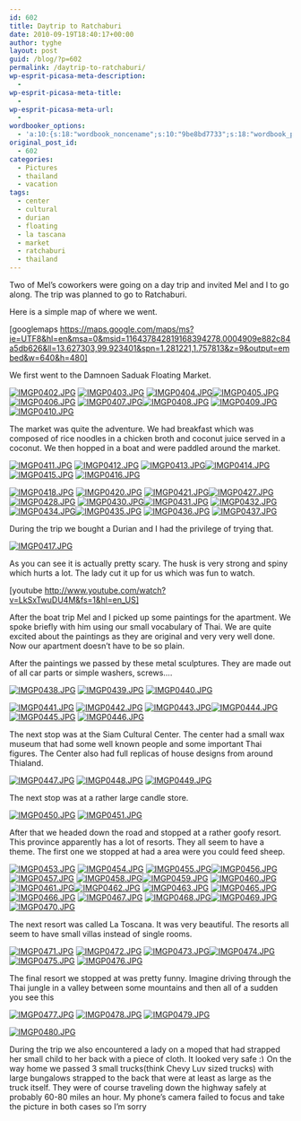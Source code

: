 ```yaml
---
id: 602
title: Daytrip to Ratchaburi
date: 2010-09-19T18:40:17+00:00
author: tyghe
layout: post
guid: /blog/?p=602
permalink: /daytrip-to-ratchaburi/
wp-esprit-picasa-meta-description:
  - 
wp-esprit-picasa-meta-title:
  - 
wp-esprit-picasa-meta-url:
  - 
wordbooker_options:
  - 'a:10:{s:18:"wordbook_noncename";s:10:"9be8bd7733";s:18:"wordbook_page_post";s:4:"-100";s:18:"wordbook_orandpage";s:1:"2";s:23:"wordbook_default_author";s:1:"2";s:23:"wordbook_extract_length";s:3:"256";s:19:"wordbook_actionlink";s:3:"300";s:26:"wordbooker_publish_default";s:2:"on";s:18:"wordbook_attribute";s:31:"Posted a new post on their blog";s:29:"wordbooker_status_update_text";s:35:": New blog post :  %title% - %link%";s:20:"wordbook_comment_get";s:2:"on";}'
original_post_id:
  - 602
categories:
  - Pictures
  - thailand
  - vacation
tags:
  - center
  - cultural
  - durian
  - floating
  - la tascana
  - market
  - ratchaburi
  - thailand
---
```

Two of Mel&#8217;s coworkers were going on a day trip and invited Mel and I to go along. The trip was planned to go to Ratchaburi.

Here is a simple map of where we went.
  
[googlemaps https://maps.google.com/maps/ms?ie=UTF8&hl=en&msa=0&msid=116437842819168394278.0004909e882c84a5db626&ll=13.627303,99.923401&spn=1.281221,1.757813&z=9&output=embed&w=640&h=480]

We first went to the Damnoen Saduak Floating Market.

<a rel="lightbox[602]" href="http://lh6.ggpht.com/_wdJ3rlAqngs/TJYrkH0DhUI/AAAAAAAACsQ/Df7Xq-d01sU/s800/IMGP0402.JPG"><img src="http://lh6.ggpht.com/_wdJ3rlAqngs/TJYrkH0DhUI/AAAAAAAACsQ/Df7Xq-d01sU/s200/IMGP0402.JPG" alt="IMGP0402.JPG" /></a> <a rel="lightbox[602]" href="http://lh3.ggpht.com/_wdJ3rlAqngs/TJYrk26hmAI/AAAAAAAACsU/Fobn62Ehb5g/s800/IMGP0403.JPG"><img src="http://lh3.ggpht.com/_wdJ3rlAqngs/TJYrk26hmAI/AAAAAAAACsU/Fobn62Ehb5g/s200/IMGP0403.JPG" alt="IMGP0403.JPG" /></a> <a rel="lightbox[602]" href="http://lh4.ggpht.com/_wdJ3rlAqngs/TJYrlvzfosI/AAAAAAAACsY/oFUNfYlzlbo/s800/IMGP0404.JPG"><img src="http://lh4.ggpht.com/_wdJ3rlAqngs/TJYrlvzfosI/AAAAAAAACsY/oFUNfYlzlbo/s200/IMGP0404.JPG" alt="IMGP0404.JPG" /></a><a rel="lightbox[602]" href="http://lh4.ggpht.com/_wdJ3rlAqngs/TJYrmZ4gR2I/AAAAAAAACsc/SoA_jm8xVjM/s800/IMGP0405.JPG"><img src="http://lh4.ggpht.com/_wdJ3rlAqngs/TJYrmZ4gR2I/AAAAAAAACsc/SoA_jm8xVjM/s200/IMGP0405.JPG" alt="IMGP0405.JPG" /></a> <a rel="lightbox[602]" href="http://lh6.ggpht.com/_wdJ3rlAqngs/TJYrnD9zkyI/AAAAAAAACsg/PmW21ghE4gs/s800/IMGP0406.JPG"><img src="http://lh6.ggpht.com/_wdJ3rlAqngs/TJYrnD9zkyI/AAAAAAAACsg/PmW21ghE4gs/s200/IMGP0406.JPG" alt="IMGP0406.JPG" /></a> <a rel="lightbox[602]" href="http://lh5.ggpht.com/_wdJ3rlAqngs/TJYrnyjbEYI/AAAAAAAACsk/zaPbSYwdG9c/s800/IMGP0407.JPG"><img src="http://lh5.ggpht.com/_wdJ3rlAqngs/TJYrnyjbEYI/AAAAAAAACsk/zaPbSYwdG9c/s200/IMGP0407.JPG" alt="IMGP0407.JPG" /></a><a rel="lightbox[602]" href="http://lh3.ggpht.com/_wdJ3rlAqngs/TJYrojjqhGI/AAAAAAAACso/S1PyH-XYZ8k/s800/IMGP0408.JPG"><img src="http://lh3.ggpht.com/_wdJ3rlAqngs/TJYrojjqhGI/AAAAAAAACso/S1PyH-XYZ8k/s200/IMGP0408.JPG" alt="IMGP0408.JPG" /></a> <a rel="lightbox[602]" href="http://lh6.ggpht.com/_wdJ3rlAqngs/TJYrpkPNUjI/AAAAAAAACss/vdDezI9Kn2s/s800/IMGP0409.JPG"><img src="http://lh6.ggpht.com/_wdJ3rlAqngs/TJYrpkPNUjI/AAAAAAAACss/vdDezI9Kn2s/s200/IMGP0409.JPG" alt="IMGP0409.JPG" /></a> <a rel="lightbox[602]" href="http://lh5.ggpht.com/_wdJ3rlAqngs/TJYrqh-UvJI/AAAAAAAACsw/DVgQvm7ba-c/s800/IMGP0410.JPG"><img src="http://lh5.ggpht.com/_wdJ3rlAqngs/TJYrqh-UvJI/AAAAAAAACsw/DVgQvm7ba-c/s200/IMGP0410.JPG" alt="IMGP0410.JPG" /></a>

The market was quite the adventure. We had breakfast which was composed of rice noodles in a chicken broth and coconut juice served in a coconut. We then hopped in a boat and were paddled around the market.

<a rel="lightbox[602]" href="http://lh4.ggpht.com/_wdJ3rlAqngs/TJYrr916diI/AAAAAAAACs0/BiPo7zsdw9U/s800/IMGP0411.JPG"><img src="http://lh4.ggpht.com/_wdJ3rlAqngs/TJYrr916diI/AAAAAAAACs0/BiPo7zsdw9U/s200/IMGP0411.JPG" alt="IMGP0411.JPG" /></a> <a rel="lightbox[602]" href="http://lh3.ggpht.com/_wdJ3rlAqngs/TJYrsqB6xmI/AAAAAAAACs4/P38pFJ8eRU0/s800/IMGP0412.JPG"><img src="http://lh3.ggpht.com/_wdJ3rlAqngs/TJYrsqB6xmI/AAAAAAAACs4/P38pFJ8eRU0/s200/IMGP0412.JPG" alt="IMGP0412.JPG" /></a> <a rel="lightbox[602]" href="http://lh4.ggpht.com/_wdJ3rlAqngs/TJYrtdEwKJI/AAAAAAAACs8/Jy1nT-J89r8/s800/IMGP0413.JPG"><img src="http://lh4.ggpht.com/_wdJ3rlAqngs/TJYrtdEwKJI/AAAAAAAACs8/Jy1nT-J89r8/s200/IMGP0413.JPG" alt="IMGP0413.JPG" /></a><a rel="lightbox[602]" href="http://lh3.ggpht.com/_wdJ3rlAqngs/TJYrt22lPNI/AAAAAAAACtA/BeJ9OlR72Kg/s800/IMGP0414.JPG"><img src="http://lh3.ggpht.com/_wdJ3rlAqngs/TJYrt22lPNI/AAAAAAAACtA/BeJ9OlR72Kg/s200/IMGP0414.JPG" alt="IMGP0414.JPG" /></a> <a rel="lightbox[602]" href="http://lh4.ggpht.com/_wdJ3rlAqngs/TJYrurFf_WI/AAAAAAAACtE/D6fRAPHEvQY/s800/IMGP0415.JPG"><img src="http://lh4.ggpht.com/_wdJ3rlAqngs/TJYrurFf_WI/AAAAAAAACtE/D6fRAPHEvQY/s200/IMGP0415.JPG" alt="IMGP0415.JPG" /></a> <a rel="lightbox[602]" href="http://lh5.ggpht.com/_wdJ3rlAqngs/TJYryRqRL0I/AAAAAAAACtI/0zXR3YryhlE/s800/IMGP0416.JPG"><img src="http://lh5.ggpht.com/_wdJ3rlAqngs/TJYryRqRL0I/AAAAAAAACtI/0zXR3YryhlE/s200/IMGP0416.JPG" alt="IMGP0416.JPG" /></a>

<a rel="lightbox[602]" href="http://lh5.ggpht.com/_wdJ3rlAqngs/TJYryRqRL0I/AAAAAAAACtI/0zXR3YryhlE/s800/IMGP0416.JPG"></a><a rel="lightbox[602]" href="http://lh4.ggpht.com/_wdJ3rlAqngs/TJYrzrKPoKI/AAAAAAAACtQ/egvUmZcrmVE/s800/IMGP0418.JPG"><img src="http://lh4.ggpht.com/_wdJ3rlAqngs/TJYrzrKPoKI/AAAAAAAACtQ/egvUmZcrmVE/s200/IMGP0418.JPG" alt="IMGP0418.JPG" /></a> <a rel="lightbox[602]" href="http://lh6.ggpht.com/_wdJ3rlAqngs/TJY3EhVp_2I/AAAAAAAACtk/n77dji938V4/s800/IMGP0420.JPG"><img src="http://lh6.ggpht.com/_wdJ3rlAqngs/TJY3EhVp_2I/AAAAAAAACtk/n77dji938V4/s200/IMGP0420.JPG" alt="IMGP0420.JPG" /></a> <a rel="lightbox[602]" href="http://lh3.ggpht.com/_wdJ3rlAqngs/TJY3FCgoSxI/AAAAAAAACto/QuBY7FaTzhs/s800/IMGP0421.JPG"><img src="http://lh3.ggpht.com/_wdJ3rlAqngs/TJY3FCgoSxI/AAAAAAAACto/QuBY7FaTzhs/s200/IMGP0421.JPG" alt="IMGP0421.JPG" /></a><a rel="lightbox[602]" href="http://lh4.ggpht.com/_wdJ3rlAqngs/TJY3HBxdBgI/AAAAAAAACt0/4FFtDZOS58g/s800/IMGP0427.JPG"><img src="http://lh4.ggpht.com/_wdJ3rlAqngs/TJY3HBxdBgI/AAAAAAAACt0/4FFtDZOS58g/s200/IMGP0427.JPG" alt="IMGP0427.JPG" /></a> <a rel="lightbox[602]" href="http://lh3.ggpht.com/_wdJ3rlAqngs/TJY3H1yh1FI/AAAAAAAACt4/NVjy6yyXsGc/s800/IMGP0428.JPG"><img src="http://lh3.ggpht.com/_wdJ3rlAqngs/TJY3H1yh1FI/AAAAAAAACt4/NVjy6yyXsGc/s200/IMGP0428.JPG" alt="IMGP0428.JPG" /></a> <a rel="lightbox[602]" href="http://lh4.ggpht.com/_wdJ3rlAqngs/TJY3JMZdSGI/AAAAAAAACuA/J27L_eGWAGc/s800/IMGP0430.JPG"><img src="http://lh4.ggpht.com/_wdJ3rlAqngs/TJY3JMZdSGI/AAAAAAAACuA/J27L_eGWAGc/s200/IMGP0430.JPG" alt="IMGP0430.JPG" /></a><a rel="lightbox[602]" href="http://lh5.ggpht.com/_wdJ3rlAqngs/TJY3Js9I1hI/AAAAAAAACuE/JgM9-XH6tv8/s800/IMGP0431.JPG"><img src="http://lh5.ggpht.com/_wdJ3rlAqngs/TJY3Js9I1hI/AAAAAAAACuE/JgM9-XH6tv8/s200/IMGP0431.JPG" alt="IMGP0431.JPG" /></a> <a rel="lightbox[602]" href="http://lh4.ggpht.com/_wdJ3rlAqngs/TJY3KbYErWI/AAAAAAAACuI/jFBneKVDs9E/s800/IMGP0432.JPG"><img src="http://lh4.ggpht.com/_wdJ3rlAqngs/TJY3KbYErWI/AAAAAAAACuI/jFBneKVDs9E/s200/IMGP0432.JPG" alt="IMGP0432.JPG" /></a> <a rel="lightbox[602]" href="http://lh5.ggpht.com/_wdJ3rlAqngs/TJY3MDvqffI/AAAAAAAACuQ/EoqFsximijY/s800/IMGP0434.JPG"><img src="http://lh5.ggpht.com/_wdJ3rlAqngs/TJY3MDvqffI/AAAAAAAACuQ/EoqFsximijY/s200/IMGP0434.JPG" alt="IMGP0434.JPG" /></a><a rel="lightbox[602]" href="http://lh5.ggpht.com/_wdJ3rlAqngs/TJY3MwinfyI/AAAAAAAACuU/0a6d8kCx1Xk/s800/IMGP0435.JPG"><img src="http://lh5.ggpht.com/_wdJ3rlAqngs/TJY3MwinfyI/AAAAAAAACuU/0a6d8kCx1Xk/s200/IMGP0435.JPG" alt="IMGP0435.JPG" /></a> <a rel="lightbox[602]" href="http://lh4.ggpht.com/_wdJ3rlAqngs/TJY3NkibY0I/AAAAAAAACuY/IjpWvBi8NR4/s800/IMGP0436.JPG"><img src="http://lh4.ggpht.com/_wdJ3rlAqngs/TJY3NkibY0I/AAAAAAAACuY/IjpWvBi8NR4/s200/IMGP0436.JPG" alt="IMGP0436.JPG" /></a> <a rel="lightbox[602]" href="http://lh6.ggpht.com/_wdJ3rlAqngs/TJY3OD_X4NI/AAAAAAAACuc/wrWvjE8o87U/s800/IMGP0437.JPG"><img src="http://lh6.ggpht.com/_wdJ3rlAqngs/TJY3OD_X4NI/AAAAAAAACuc/wrWvjE8o87U/s200/IMGP0437.JPG" alt="IMGP0437.JPG" /></a>

During the trip we bought a Durian and I had the privilege of trying that.

<a rel="lightbox[602]" href="http://lh6.ggpht.com/_wdJ3rlAqngs/TJYrzNCjwMI/AAAAAAAACtM/xXXppA27ie0/s800/IMGP0417.JPG"><img src="http://lh6.ggpht.com/_wdJ3rlAqngs/TJYrzNCjwMI/AAAAAAAACtM/xXXppA27ie0/s200/IMGP0417.JPG" alt="IMGP0417.JPG" /></a>

As you can see it is actually pretty scary. The husk is very strong and spiny which hurts a lot. The lady cut it up for us which was fun to watch.

[youtube http://www.youtube.com/watch?v=LkSxTwuDU4M&fs=1&hl=en_US]

After the boat trip Mel and I picked up some paintings for the apartment. We spoke briefly with him using our small vocabulary of Thai. We are quite excited about the paintings as they are original and very very well done. Now our apartment doesn&#8217;t have to be so plain.

After the paintings we passed by these metal sculptures. They are made out of all car parts or simple washers, screws&#8230;.

<a rel="lightbox[602]" href="http://lh3.ggpht.com/_wdJ3rlAqngs/TJY3O_iNU6I/AAAAAAAACug/p8WeCJH5u5Q/s800/IMGP0438.JPG"><img src="http://lh3.ggpht.com/_wdJ3rlAqngs/TJY3O_iNU6I/AAAAAAAACug/p8WeCJH5u5Q/s200/IMGP0438.JPG" alt="IMGP0438.JPG" /></a> <a rel="lightbox[602]" href="http://lh3.ggpht.com/_wdJ3rlAqngs/TJY3Pf-zKsI/AAAAAAAACuk/fLiCY0HZvH4/s800/IMGP0439.JPG"><img src="http://lh3.ggpht.com/_wdJ3rlAqngs/TJY3Pf-zKsI/AAAAAAAACuk/fLiCY0HZvH4/s200/IMGP0439.JPG" alt="IMGP0439.JPG" /></a> <a rel="lightbox[602]" href="http://lh5.ggpht.com/_wdJ3rlAqngs/TJY3QPPCabI/AAAAAAAACuo/gqy_XQLON_k/s800/IMGP0440.JPG"><img src="http://lh5.ggpht.com/_wdJ3rlAqngs/TJY3QPPCabI/AAAAAAAACuo/gqy_XQLON_k/s200/IMGP0440.JPG" alt="IMGP0440.JPG" /></a>

<a rel="lightbox[602]" href="http://lh5.ggpht.com/_wdJ3rlAqngs/TJY3QPPCabI/AAAAAAAACuo/gqy_XQLON_k/s800/IMGP0440.JPG"></a><a rel="lightbox[602]" href="http://lh5.ggpht.com/_wdJ3rlAqngs/TJY3Q64nVII/AAAAAAAACus/JG3Cly7JxRY/s800/IMGP0441.JPG"><img src="http://lh5.ggpht.com/_wdJ3rlAqngs/TJY3Q64nVII/AAAAAAAACus/JG3Cly7JxRY/s200/IMGP0441.JPG" alt="IMGP0441.JPG" /></a> <a rel="lightbox[602]" href="http://lh3.ggpht.com/_wdJ3rlAqngs/TJY3RjCeWxI/AAAAAAAACuw/kS57JyHGWBY/s800/IMGP0442.JPG"><img src="http://lh3.ggpht.com/_wdJ3rlAqngs/TJY3RjCeWxI/AAAAAAAACuw/kS57JyHGWBY/s200/IMGP0442.JPG" alt="IMGP0442.JPG" /></a> <a rel="lightbox[602]" href="http://lh3.ggpht.com/_wdJ3rlAqngs/TJY3SmeGReI/AAAAAAAACu0/qN2mz35sguk/s800/IMGP0443.JPG"><img src="http://lh3.ggpht.com/_wdJ3rlAqngs/TJY3SmeGReI/AAAAAAAACu0/qN2mz35sguk/s200/IMGP0443.JPG" alt="IMGP0443.JPG" /></a><a rel="lightbox[602]" href="http://lh5.ggpht.com/_wdJ3rlAqngs/TJY3TY2NTXI/AAAAAAAACu4/eFX6laPTflE/s800/IMGP0444.JPG"><img src="http://lh5.ggpht.com/_wdJ3rlAqngs/TJY3TY2NTXI/AAAAAAAACu4/eFX6laPTflE/s200/IMGP0444.JPG" alt="IMGP0444.JPG" /></a> <a rel="lightbox[602]" href="http://lh6.ggpht.com/_wdJ3rlAqngs/TJY3T-b8MEI/AAAAAAAACu8/ZmCqpPfju34/s800/IMGP0445.JPG"><img src="http://lh6.ggpht.com/_wdJ3rlAqngs/TJY3T-b8MEI/AAAAAAAACu8/ZmCqpPfju34/s200/IMGP0445.JPG" alt="IMGP0445.JPG" /></a> <a rel="lightbox[602]" href="http://lh4.ggpht.com/_wdJ3rlAqngs/TJY3Umq3h0I/AAAAAAAACvA/PKfmavLMxgc/s800/IMGP0446.JPG"><img src="http://lh4.ggpht.com/_wdJ3rlAqngs/TJY3Umq3h0I/AAAAAAAACvA/PKfmavLMxgc/s200/IMGP0446.JPG" alt="IMGP0446.JPG" /></a>

The next stop was at the Siam Cultural Center. The center had a small wax museum that had some well known people and some important Thai figures. The Center also had full replicas of house designs from around Thialand.

<a rel="lightbox[602]" href="http://lh5.ggpht.com/_wdJ3rlAqngs/TJY3VvBgtQI/AAAAAAAACvI/VtpVebbTExg/s800/IMGP0447.JPG"><img src="http://lh5.ggpht.com/_wdJ3rlAqngs/TJY3VvBgtQI/AAAAAAAACvI/VtpVebbTExg/s200/IMGP0447.JPG" alt="IMGP0447.JPG" /></a> <a rel="lightbox[602]" href="http://lh5.ggpht.com/_wdJ3rlAqngs/TJY3WZ6BbTI/AAAAAAAACvM/3MRAFukjXp8/s800/IMGP0448.JPG"><img src="http://lh5.ggpht.com/_wdJ3rlAqngs/TJY3WZ6BbTI/AAAAAAAACvM/3MRAFukjXp8/s200/IMGP0448.JPG" alt="IMGP0448.JPG" /></a> <a rel="lightbox[602]" href="http://lh3.ggpht.com/_wdJ3rlAqngs/TJY3W5lFImI/AAAAAAAACvQ/uoF8EUe85Wk/s800/IMGP0449.JPG"><img src="http://lh3.ggpht.com/_wdJ3rlAqngs/TJY3W5lFImI/AAAAAAAACvQ/uoF8EUe85Wk/s200/IMGP0449.JPG" alt="IMGP0449.JPG" /></a>

The next stop was at a rather large candle store.

<a rel="lightbox[602]" href="http://lh3.ggpht.com/_wdJ3rlAqngs/TJY3XiEyDKI/AAAAAAAACvU/_XL9g9hACow/s800/IMGP0450.JPG"><img src="http://lh3.ggpht.com/_wdJ3rlAqngs/TJY3XiEyDKI/AAAAAAAACvU/_XL9g9hACow/s200/IMGP0450.JPG" alt="IMGP0450.JPG" /></a> <a rel="lightbox[602]" href="http://lh4.ggpht.com/_wdJ3rlAqngs/TJY3YXWUWCI/AAAAAAAACvY/H2CXp6_HYCA/s800/IMGP0451.JPG"><img src="http://lh4.ggpht.com/_wdJ3rlAqngs/TJY3YXWUWCI/AAAAAAAACvY/H2CXp6_HYCA/s200/IMGP0451.JPG" alt="IMGP0451.JPG" /></a>

After that we headed down the road and stopped at a rather goofy resort. This province apparently has a lot of resorts. They all seem to have a theme. The first one we stopped at had a area were you could feed sheep.

<a rel="lightbox[602]" href="http://lh6.ggpht.com/_wdJ3rlAqngs/TJY3ZAVbeBI/AAAAAAAACvc/Zt0DwBHGnXE/s800/IMGP0453.JPG"><img src="http://lh6.ggpht.com/_wdJ3rlAqngs/TJY3ZAVbeBI/AAAAAAAACvc/Zt0DwBHGnXE/s200/IMGP0453.JPG" alt="IMGP0453.JPG" /></a> <a rel="lightbox[602]" href="http://lh3.ggpht.com/_wdJ3rlAqngs/TJY3Z_lF1_I/AAAAAAAACvg/UBVRlG0UogI/s800/IMGP0454.JPG"><img src="http://lh3.ggpht.com/_wdJ3rlAqngs/TJY3Z_lF1_I/AAAAAAAACvg/UBVRlG0UogI/s200/IMGP0454.JPG" alt="IMGP0454.JPG" /></a> <a rel="lightbox[602]" href="http://lh5.ggpht.com/_wdJ3rlAqngs/TJY3brZUWzI/AAAAAAAACvk/SbxhPLIBO78/s800/IMGP0455.JPG"><img src="http://lh5.ggpht.com/_wdJ3rlAqngs/TJY3brZUWzI/AAAAAAAACvk/SbxhPLIBO78/s200/IMGP0455.JPG" alt="IMGP0455.JPG" /></a><a rel="lightbox[602]" href="http://lh6.ggpht.com/_wdJ3rlAqngs/TJY3dCirExI/AAAAAAAACvo/MjQzpRAhNns/s800/IMGP0456.JPG"><img src="http://lh6.ggpht.com/_wdJ3rlAqngs/TJY3dCirExI/AAAAAAAACvo/MjQzpRAhNns/s200/IMGP0456.JPG" alt="IMGP0456.JPG" /></a> <a rel="lightbox[602]" href="http://lh5.ggpht.com/_wdJ3rlAqngs/TJY3ehnY5XI/AAAAAAAACvs/GzrH2WgCvxc/s800/IMGP0457.JPG"><img src="http://lh5.ggpht.com/_wdJ3rlAqngs/TJY3ehnY5XI/AAAAAAAACvs/GzrH2WgCvxc/s200/IMGP0457.JPG" alt="IMGP0457.JPG" /></a> <a rel="lightbox[602]" href="http://lh4.ggpht.com/_wdJ3rlAqngs/TJY3gHTNUyI/AAAAAAAACvw/Wq5KtTlpVZA/s800/IMGP0458.JPG"><img src="http://lh4.ggpht.com/_wdJ3rlAqngs/TJY3gHTNUyI/AAAAAAAACvw/Wq5KtTlpVZA/s200/IMGP0458.JPG" alt="IMGP0458.JPG" /></a><a rel="lightbox[602]" href="http://lh4.ggpht.com/_wdJ3rlAqngs/TJY3hSFUAmI/AAAAAAAACv0/zI5PNpBKTvQ/s800/IMGP0459.JPG"><img src="http://lh4.ggpht.com/_wdJ3rlAqngs/TJY3hSFUAmI/AAAAAAAACv0/zI5PNpBKTvQ/s200/IMGP0459.JPG" alt="IMGP0459.JPG" /></a> <a rel="lightbox[602]" href="http://lh3.ggpht.com/_wdJ3rlAqngs/TJY3jacr1uI/AAAAAAAACv4/6K6NiuGCpy8/s800/IMGP0460.JPG"><img src="http://lh3.ggpht.com/_wdJ3rlAqngs/TJY3jacr1uI/AAAAAAAACv4/6K6NiuGCpy8/s200/IMGP0460.JPG" alt="IMGP0460.JPG" /></a> <a rel="lightbox[602]" href="http://lh6.ggpht.com/_wdJ3rlAqngs/TJY3lTMyxBI/AAAAAAAACv8/jKNk8MunoiM/s800/IMGP0461.JPG"><img src="http://lh6.ggpht.com/_wdJ3rlAqngs/TJY3lTMyxBI/AAAAAAAACv8/jKNk8MunoiM/s200/IMGP0461.JPG" alt="IMGP0461.JPG" /></a><a rel="lightbox[602]" href="http://lh5.ggpht.com/_wdJ3rlAqngs/TJY3mppki2I/AAAAAAAACwA/XhqXW-9JdTE/s800/IMGP0462.JPG"><img src="http://lh5.ggpht.com/_wdJ3rlAqngs/TJY3mppki2I/AAAAAAAACwA/XhqXW-9JdTE/s200/IMGP0462.JPG" alt="IMGP0462.JPG" /></a> <a rel="lightbox[602]" href="http://lh3.ggpht.com/_wdJ3rlAqngs/TJY3oPJ8eHI/AAAAAAAACwE/gLkq7Cj58qU/s800/IMGP0463.JPG"><img src="http://lh3.ggpht.com/_wdJ3rlAqngs/TJY3oPJ8eHI/AAAAAAAACwE/gLkq7Cj58qU/s200/IMGP0463.JPG" alt="IMGP0463.JPG" /></a> <a rel="lightbox[602]" href="http://lh3.ggpht.com/_wdJ3rlAqngs/TJY3p9XtPqI/AAAAAAAACwI/VilpCsuhQYA/s800/IMGP0465.JPG"><img src="http://lh3.ggpht.com/_wdJ3rlAqngs/TJY3p9XtPqI/AAAAAAAACwI/VilpCsuhQYA/s200/IMGP0465.JPG" alt="IMGP0465.JPG" /></a><a rel="lightbox[602]" href="http://lh4.ggpht.com/_wdJ3rlAqngs/TJY3q7qKUXI/AAAAAAAACwM/pfwI4EblFMg/s800/IMGP0466.JPG"><img src="http://lh4.ggpht.com/_wdJ3rlAqngs/TJY3q7qKUXI/AAAAAAAACwM/pfwI4EblFMg/s200/IMGP0466.JPG" alt="IMGP0466.JPG" /></a> <a rel="lightbox[602]" href="http://lh6.ggpht.com/_wdJ3rlAqngs/TJY3sOPLvZI/AAAAAAAACwQ/n0Pj3s625hw/s800/IMGP0467.JPG"><img src="http://lh6.ggpht.com/_wdJ3rlAqngs/TJY3sOPLvZI/AAAAAAAACwQ/n0Pj3s625hw/s200/IMGP0467.JPG" alt="IMGP0467.JPG" /></a> <a rel="lightbox[602]" href="http://lh4.ggpht.com/_wdJ3rlAqngs/TJY3tmCfWBI/AAAAAAAACwU/GF0xBTu4XDs/s800/IMGP0468.JPG"><img src="http://lh4.ggpht.com/_wdJ3rlAqngs/TJY3tmCfWBI/AAAAAAAACwU/GF0xBTu4XDs/s200/IMGP0468.JPG" alt="IMGP0468.JPG" /></a><a rel="lightbox[602]" href="http://lh3.ggpht.com/_wdJ3rlAqngs/TJY3uqhC1iI/AAAAAAAACwY/MU1Sq-GVohM/s800/IMGP0469.JPG"><img src="http://lh3.ggpht.com/_wdJ3rlAqngs/TJY3uqhC1iI/AAAAAAAACwY/MU1Sq-GVohM/s200/IMGP0469.JPG" alt="IMGP0469.JPG" /></a> <a rel="lightbox[602]" href="http://lh6.ggpht.com/_wdJ3rlAqngs/TJY3wbQWk1I/AAAAAAAACwc/GBER_PUnEQc/s800/IMGP0470.JPG"><img src="http://lh6.ggpht.com/_wdJ3rlAqngs/TJY3wbQWk1I/AAAAAAAACwc/GBER_PUnEQc/s200/IMGP0470.JPG" alt="IMGP0470.JPG" /></a>

The next resort was called La Toscana. It was very beautiful. The resorts all seem to have small villas instead of single rooms.

<a rel="lightbox[602]" href="http://lh3.ggpht.com/_wdJ3rlAqngs/TJY3x4o1PeI/AAAAAAAACwg/z9dN-wKoHG0/s800/IMGP0471.JPG"><img src="http://lh3.ggpht.com/_wdJ3rlAqngs/TJY3x4o1PeI/AAAAAAAACwg/z9dN-wKoHG0/s200/IMGP0471.JPG" alt="IMGP0471.JPG" /></a> <a rel="lightbox[602]" href="http://lh6.ggpht.com/_wdJ3rlAqngs/TJY3zJ0nTOI/AAAAAAAACwk/UgyAv34iFME/s800/IMGP0472.JPG"><img src="http://lh6.ggpht.com/_wdJ3rlAqngs/TJY3zJ0nTOI/AAAAAAAACwk/UgyAv34iFME/s200/IMGP0472.JPG" alt="IMGP0472.JPG" /></a> <a rel="lightbox[602]" href="http://lh4.ggpht.com/_wdJ3rlAqngs/TJY30VdEFdI/AAAAAAAACwo/rwWmBfKR0cM/s800/IMGP0473.JPG"><img src="http://lh4.ggpht.com/_wdJ3rlAqngs/TJY30VdEFdI/AAAAAAAACwo/rwWmBfKR0cM/s200/IMGP0473.JPG" alt="IMGP0473.JPG" /></a><a rel="lightbox[602]" href="http://lh5.ggpht.com/_wdJ3rlAqngs/TJY31pHMHdI/AAAAAAAACws/XgVVdNWaMss/s800/IMGP0474.JPG"><img src="http://lh5.ggpht.com/_wdJ3rlAqngs/TJY31pHMHdI/AAAAAAAACws/XgVVdNWaMss/s200/IMGP0474.JPG" alt="IMGP0474.JPG" /></a> <a rel="lightbox[602]" href="http://lh5.ggpht.com/_wdJ3rlAqngs/TJY32nAIb9I/AAAAAAAACww/uHMhOWS23PA/s800/IMGP0475.JPG"><img src="http://lh5.ggpht.com/_wdJ3rlAqngs/TJY32nAIb9I/AAAAAAAACww/uHMhOWS23PA/s200/IMGP0475.JPG" alt="IMGP0475.JPG" /></a> <a rel="lightbox[602]" href="http://lh3.ggpht.com/_wdJ3rlAqngs/TJY336m9NmI/AAAAAAAACw0/m1WhsRcDAVI/s800/IMGP0476.JPG"><img src="http://lh3.ggpht.com/_wdJ3rlAqngs/TJY336m9NmI/AAAAAAAACw0/m1WhsRcDAVI/s200/IMGP0476.JPG" alt="IMGP0476.JPG" /></a>

The final resort we stopped at was pretty funny. Imagine driving through the Thai jungle in a valley between some mountains and then all of a sudden you see this

<a rel="lightbox[602]" href="http://lh3.ggpht.com/_wdJ3rlAqngs/TJY35IpQrKI/AAAAAAAACw4/LbL5kIp3_WQ/s800/IMGP0477.JPG"><img src="http://lh3.ggpht.com/_wdJ3rlAqngs/TJY35IpQrKI/AAAAAAAACw4/LbL5kIp3_WQ/s200/IMGP0477.JPG" alt="IMGP0477.JPG" /></a> <a rel="lightbox[602]" href="http://lh4.ggpht.com/_wdJ3rlAqngs/TJY36QlkDXI/AAAAAAAACw8/2sdk8sJG44I/s800/IMGP0478.JPG"><img src="http://lh4.ggpht.com/_wdJ3rlAqngs/TJY36QlkDXI/AAAAAAAACw8/2sdk8sJG44I/s200/IMGP0478.JPG" alt="IMGP0478.JPG" /></a> <a rel="lightbox[602]" href="http://lh6.ggpht.com/_wdJ3rlAqngs/TJY37khhE8I/AAAAAAAACxA/NO1VdGy7Ows/s800/IMGP0479.JPG"><img src="http://lh6.ggpht.com/_wdJ3rlAqngs/TJY37khhE8I/AAAAAAAACxA/NO1VdGy7Ows/s200/IMGP0479.JPG" alt="IMGP0479.JPG" /></a>

<a rel="lightbox[602]" href="http://lh6.ggpht.com/_wdJ3rlAqngs/TJY38avil7I/AAAAAAAACxE/ajblb-JrugQ/s800/IMGP0480.JPG"><img src="http://lh6.ggpht.com/_wdJ3rlAqngs/TJY38avil7I/AAAAAAAACxE/ajblb-JrugQ/s200/IMGP0480.JPG" alt="IMGP0480.JPG" /></a>

During the trip we also encountered a lady on a moped that had strapped her small child to her back with a piece of cloth. It looked very safe  <img src="https://tygertown.us/wp-includes/images/smilies/simple-smile.png" alt=":)" class="wp-smiley" style="height: 1em; max-height: 1em;" />On the way home we passed 3 small trucks(think Chevy Luv sized trucks) with large bungalows strapped to the back that were at least as large as the truck itself. They were of course traveling down the highway safely at probably 60-80 miles an hour. My phone&#8217;s camera failed to focus and take the picture in both cases so I&#8217;m sorry
